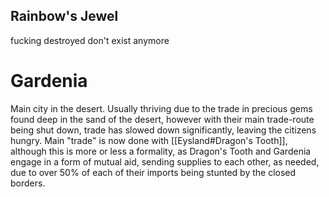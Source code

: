 ## Rainbow's Jewel 
fucking destroyed don't exist anymore


# Gardenia
Main city in the desert. Usually thriving due to the trade in precious gems found deep in the sand of the desert, however with their main trade-route being shut down, trade has slowed down significantly, leaving the citizens hungry. Main "trade" is now done with [[Eysland#Dragon's Tooth]], although this is more or less a formality, as Dragon's Tooth and Gardenia engage in a form of mutual aid, sending supplies to each other, as needed, due to over 50% of each of their imports being stunted by the closed borders. 